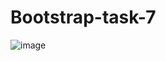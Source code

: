 # Bootstrap-task-7

![image](https://github.com/amanraza202/Bootstrap-task-7/assets/80668893/58e89226-f6af-4ae0-843d-ebaede28e9d6)

